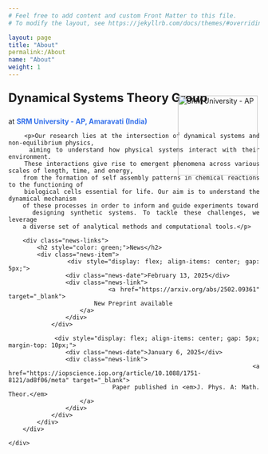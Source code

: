 ```yaml
---
# Feel free to add content and custom Front Matter to this file.
# To modify the layout, see https://jekyllrb.com/docs/themes/#overriding-theme-defaults

layout: page
title: "About"
permalink:/About
name: "About"
weight: 1
---
```


<!DOCTYPE html>  <html lang="en">
<head>
    <meta charset="UTF-8">
    <meta name="viewport" content="width=device-width, initial-scale=0.5">
    <style>
        .content {
            text-align: justify;
            position: relative;
        }
        .logo {
            position: absolute;
            right: 4px;
            top: 10px;
            width: 160px;
        }
        a {
            color: #3471eb;
            text-decoration: none;
        }
        .news-links {
            margin-top: 20px;
        }
        .news-item {
            max-width: 800px;
        }
        .news-date {
            width: 200px;
            text-align: left;
            font-weight: bold;
        }
        .news-link {
            flex-grow: 1;
        }
    </style>
</head>
<body>
    <div class="content">
        <p><img src="{{ site.baseurl }}/images/srmap-logo-2.png" alt="SRM University - AP" class="logo"></p>
        <p style="font-size: 24px; font-weight: bold;">Dynamical Systems Theory Group</p>
        <p>at <strong><a href="https://srmap.edu.in/"> SRM University - AP, Amaravati (India)</a></strong></p>

        <p>Our research lies at the intersection of dynamical systems and non-equilibrium physics,
        aiming to understand how physical systems interact with their environment.
        These interactions give rise to emergent phenomena across various scales of length, time, and energy,
        from the formation of self assembly patterns in chemical reactions to the functioning of
        biological cells essential for life. Our aim is to understand the dynamical mechanism
        of these processes in order to inform and guide experiments toward
        designing synthetic systems. To tackle these challenges, we leverage
        a diverse set of analytical methods and computational tools.</p>

        <div class="news-links">
            <h2 style="color: green;">News</h2>
            <div class="news-item">
                <div style="display: flex; align-items: center; gap: 5px;">
                    <div class="news-date">February 13, 2025</div>
                    <div class="news-link">
                        <a href="https://arxiv.org/abs/2502.09361" target="_blank">
                            New Preprint available
                        </a>
                    </div>
                </div>

                <div style="display: flex; align-items: center; gap: 5px; margin-top: 10px;">
                    <div class="news-date">January 6, 2025</div>
                    <div class="news-link">
                        <a href="https://iopscience.iop.org/article/10.1088/1751-8121/ad8f06/meta" target="_blank">
                            Paper published in <em>J. Phys. A: Math. Theor.</em>
                        </a>
                    </div>
                </div>
            </div>
        </div>

    </div>
</body>
</html>